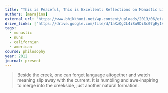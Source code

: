 ```yaml
---
title: "This is Peaceful, This is Excellent: Reflections on Monastic Life at Aranya Bodhi Hermitage"
authors: [marajina]
external_url: "https://www.bhikkhuni.net/wp-content/uploads/2013/06/etam-santam.pdf"
drive_links: ["https://drive.google.com/file/d/1aXzQg2L4iBu9DiSc07gEy1VbM6ov-Vb4/view?usp=drivesdk"]
tags: 
  - monastic
  - nuns
  - californian
  - american
course: philosophy
year: 2012
journal: present
---
```


> Beside the creek, one can forget language altogether and watch meaning slip away with the current. It is humbling and awe-inspiring to merge into the creekside, just another natural formation.
